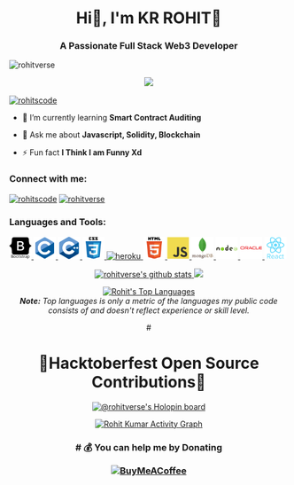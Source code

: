 <h1 align="center">Hi👋, I'm KR ROHIT💙 </h1>
<h3 align="center">A Passionate Full Stack Web3 Developer</h3>

<p align="left"> <img src="https://komarev.com/ghpvc/?username=rohitverse&label=Profile%20views&color=0e75b6&style=flat" alt="rohitverse" /> </p>

<p align="left "> 

<p align="center">
  <img width="660" src="https://github-profile-trophy.vercel.app/?username=rohitverse&theme=onedark&row=1&column=8">
</p>
</a></p>

<p align="left"> <a href="https://twitter.com/rohitscode" target="blank"><img src="https://img.shields.io/twitter/follow/rohitscode?logo=twitter&style=for-the-badge" alt="rohitscode" /></a> </p>

- 🌱 I’m currently learning  **Smart Contract Auditing** 

- 💬 Ask me about **Javascript, Solidity, Blockchain**

- ⚡ Fun fact **I Think I am Funny Xd**

<h3 align="left">Connect with me:</h3>
<p align="left">
<a href="https://twitter.com/rohitscode" target="blank"><img align="center" src="https://raw.githubusercontent.com/rahuldkjain/github-profile-readme-generator/master/src/images/icons/Social/twitter.svg" alt="rohitscode" height="30" width="40" /></a>
<a href="https://linkedin.com/comm/mynetwork/discovery-see-all?usecase=PEOPLE_FOLLOWS&followMember=rohitscode" target="blank"><img align="center" src="https://raw.githubusercontent.com/rahuldkjain/github-profile-readme-generator/master/src/images/icons/Social/linked-in-alt.svg" alt="rohitverse" height="30" width="40" /></a>

</p>

<h3 align="left">Languages and Tools: </h3>
<p align="left"> <a href="https://getbootstrap.com" target="_blank" rel="noreferrer"> <img src="https://raw.githubusercontent.com/devicons/devicon/master/icons/bootstrap/bootstrap-plain-wordmark.svg" alt="bootstrap" width="40" height="40"/> </a> <a href="https://www.cprogramming.com/" target="_blank" rel="noreferrer"> <img src="https://raw.githubusercontent.com/devicons/devicon/master/icons/c/c-original.svg" alt="c" width="40" height="40"/> </a> <a href="https://www.w3schools.com/cpp/" target="_blank" rel="noreferrer"> <img src="https://raw.githubusercontent.com/devicons/devicon/master/icons/cplusplus/cplusplus-original.svg" alt="cplusplus" width="40" height="40"/> </a> <a href="https://www.w3schools.com/css/" target="_blank" rel="noreferrer"> <img src="https://raw.githubusercontent.com/devicons/devicon/master/icons/css3/css3-original-wordmark.svg" alt="css3" width="40" height="40"/> </a> <a href="https://heroku.com" target="_blank" rel="noreferrer"> <img src="https://www.vectorlogo.zone/logos/heroku/heroku-icon.svg" alt="heroku" width="40" height="40"/> </a> <a href="https://www.w3.org/html/" target="_blank" rel="noreferrer"> <img src="https://raw.githubusercontent.com/devicons/devicon/master/icons/html5/html5-original-wordmark.svg" alt="html5" width="40" height="40"/> </a> <a href="https://developer.mozilla.org/en-US/docs/Web/JavaScript" target="_blank" rel="noreferrer"> <img src="https://raw.githubusercontent.com/devicons/devicon/master/icons/javascript/javascript-original.svg" alt="javascript" width="40" height="40"/> </a> <a href="https://www.mongodb.com/" target="_blank" rel="noreferrer"> <img src="https://raw.githubusercontent.com/devicons/devicon/master/icons/mongodb/mongodb-original-wordmark.svg" alt="mongodb" width="40" height="40"/> </a> <a href="https://nodejs.org" target="_blank" rel="noreferrer"> <img src="https://raw.githubusercontent.com/devicons/devicon/master/icons/nodejs/nodejs-original-wordmark.svg" alt="nodejs" width="40" height="40"/> </a> <a href="https://www.oracle.com/" target="_blank" rel="noreferrer"> <img src="https://raw.githubusercontent.com/devicons/devicon/master/icons/oracle/oracle-original.svg" alt="oracle" width="40" height="40"/> </a> <a href="https://reactjs.org/" target="_blank" rel="noreferrer"> <img src="https://raw.githubusercontent.com/devicons/devicon/master/icons/react/react-original-wordmark.svg" alt="react" width="40" height="40"/> </a> </p>

<diV>

  <div align="center">
    <a href="#">
      <p align="center"> <img width="48%" src="https://github-readme-stats.vercel.app/api?username=rohitverse&show_icons=true&count_private=true&theme=tokyonight" alt="rohitverse's github stats" /> <img width="48%" src="https://github-readme-streak-stats.herokuapp.com/?user=rohitverse&theme=tokyonight" /> </p>
    </a>
    <a href="#"><img alt="Rohit's Top Languages" src="https://github-readme-stats.vercel.app/api/top-langs/?username=rohitverse&langs_count=10&layout=compact&theme=react&hide_border=true&bg_color=0D1117&title_color=5ce1e6&icon_color=5ce1e6" height="200"/></a>
    <br>
    <i><b>Note:</b> Top languages is only a metric of the languages my public code consists of and doesn't reflect experience or skill level.</i>

#<h1>🐧Hacktoberfest Open Source Contributions🔗 </h1>
  
  
[![@rohitverse's Holopin board](https://holopin.io/api/user/board?user=rohitverse)](https://holopin.io/@rohitverse)
  
   
  <a href="https://github.com/rohitverse/github-readme-activity-graph"><img alt="Rohit Kumar Activity Graph" src="https://github-readme-activity-graph.cyclic.app/graph?username=rohitverse&theme=tokyonight" /></a>
</p>

 <h3 align="center">
 # 💰 You can help me by Donating
 
  [![BuyMeACoffee](https://img.shields.io/badge/Buy%20Me%20a%20Coffee-ffdd00?style=for-the-badge&logo=buy-me-a-coffee&logoColor=black)](https://buymeacoffee.com/rohitscode) </h3> 
